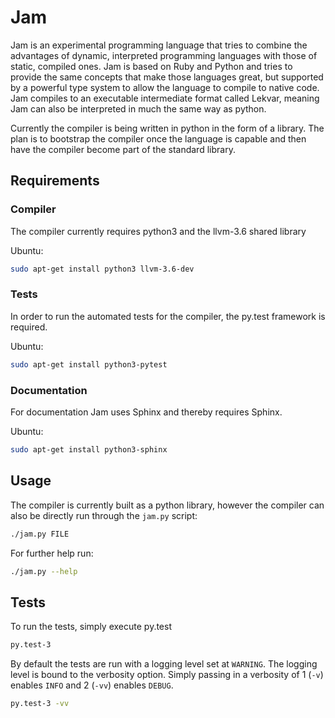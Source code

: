 # Jam

Jam is an experimental programming language that tries to combine the advantages of dynamic, interpreted programming languages with those of static, compiled ones. Jam is based on Ruby and Python and tries to provide the same concepts that make those languages great, but supported by a powerful type system to allow the language to compile to native code. Jam compiles to an executable intermediate format called Lekvar, meaning Jam can also be interpreted in much the same way as python.

Currently the compiler is being written in python in the form of a library. The plan is to bootstrap the compiler once the language is capable and then have the compiler become part of the standard library.

## Requirements

### Compiler

The compiler currently requires python3 and the llvm-3.6 shared library

Ubuntu:
```bash
sudo apt-get install python3 llvm-3.6-dev
```

### Tests

In order to run the automated tests for the compiler, the py.test framework is required.

Ubuntu:
```bash
sudo apt-get install python3-pytest
```

### Documentation

For documentation Jam uses Sphinx and thereby requires Sphinx.

Ubuntu:
```bash
sudo apt-get install python3-sphinx
```

## Usage

The compiler is currently built as a python library, however the compiler can also be directly run through the `jam.py` script:

```bash
./jam.py FILE
```

For further help run:

```bash
./jam.py --help
```

## Tests

To run the tests, simply execute py.test

```bash
py.test-3
```

By default the tests are run with a logging level set at `WARNING`. The logging level is bound to the verbosity option. Simply passing in a verbosity of 1 (`-v`) enables `INFO` and 2 (`-vv`) enables `DEBUG`.

```bash
py.test-3 -vv
```

